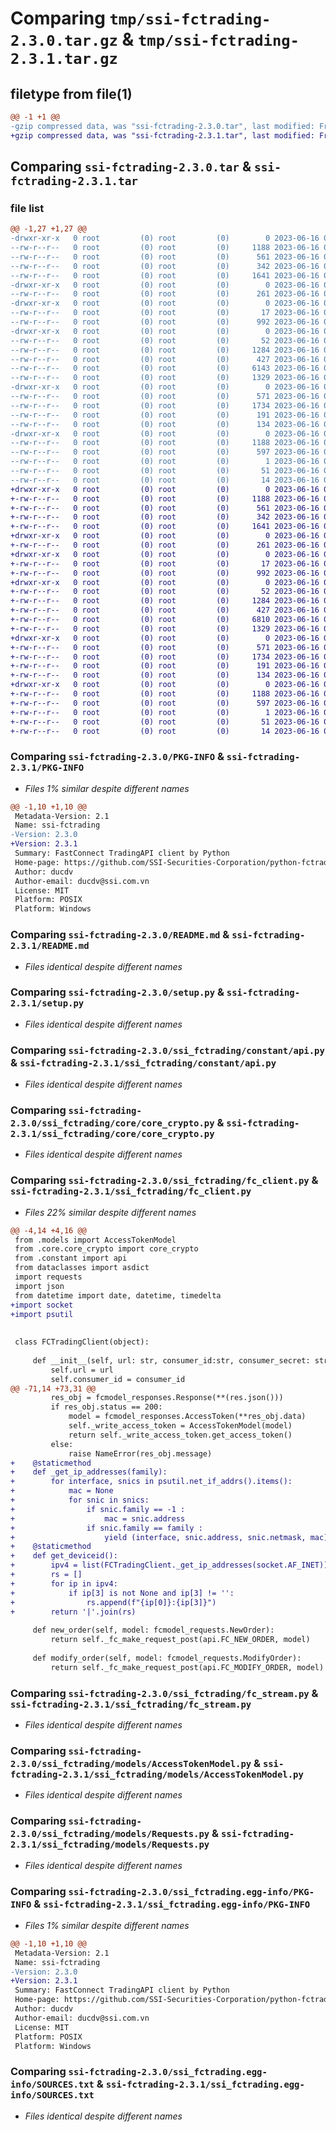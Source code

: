 # Comparing `tmp/ssi-fctrading-2.3.0.tar.gz` & `tmp/ssi-fctrading-2.3.1.tar.gz`

## filetype from file(1)

```diff
@@ -1 +1 @@
-gzip compressed data, was "ssi-fctrading-2.3.0.tar", last modified: Fri Jun 16 06:53:37 2023, max compression
+gzip compressed data, was "ssi-fctrading-2.3.1.tar", last modified: Fri Jun 16 08:20:49 2023, max compression
```

## Comparing `ssi-fctrading-2.3.0.tar` & `ssi-fctrading-2.3.1.tar`

### file list

```diff
@@ -1,27 +1,27 @@
-drwxr-xr-x   0 root         (0) root         (0)        0 2023-06-16 06:53:37.646723 ssi-fctrading-2.3.0/
--rw-r--r--   0 root         (0) root         (0)     1188 2023-06-16 06:53:37.646723 ssi-fctrading-2.3.0/PKG-INFO
--rw-r--r--   0 root         (0) root         (0)      561 2023-06-16 06:53:34.000000 ssi-fctrading-2.3.0/README.md
--rw-r--r--   0 root         (0) root         (0)      342 2023-06-16 06:53:37.646723 ssi-fctrading-2.3.0/setup.cfg
--rw-r--r--   0 root         (0) root         (0)     1641 2023-06-16 06:53:34.000000 ssi-fctrading-2.3.0/setup.py
-drwxr-xr-x   0 root         (0) root         (0)        0 2023-06-16 06:53:37.646723 ssi-fctrading-2.3.0/ssi_fctrading/
--rw-r--r--   0 root         (0) root         (0)      261 2023-06-16 06:53:35.000000 ssi-fctrading-2.3.0/ssi_fctrading/__init__.py
-drwxr-xr-x   0 root         (0) root         (0)        0 2023-06-16 06:53:37.646723 ssi-fctrading-2.3.0/ssi_fctrading/constant/
--rw-r--r--   0 root         (0) root         (0)       17 2023-06-16 06:53:34.000000 ssi-fctrading-2.3.0/ssi_fctrading/constant/__init__.py
--rw-r--r--   0 root         (0) root         (0)      992 2023-06-16 06:53:34.000000 ssi-fctrading-2.3.0/ssi_fctrading/constant/api.py
-drwxr-xr-x   0 root         (0) root         (0)        0 2023-06-16 06:53:37.646723 ssi-fctrading-2.3.0/ssi_fctrading/core/
--rw-r--r--   0 root         (0) root         (0)       52 2023-06-16 06:53:34.000000 ssi-fctrading-2.3.0/ssi_fctrading/core/__init__.py
--rw-r--r--   0 root         (0) root         (0)     1284 2023-06-16 06:53:34.000000 ssi-fctrading-2.3.0/ssi_fctrading/core/core_crypto.py
--rw-r--r--   0 root         (0) root         (0)      427 2023-06-16 06:53:34.000000 ssi-fctrading-2.3.0/ssi_fctrading/core/core_helper.py
--rw-r--r--   0 root         (0) root         (0)     6143 2023-06-16 06:53:34.000000 ssi-fctrading-2.3.0/ssi_fctrading/fc_client.py
--rw-r--r--   0 root         (0) root         (0)     1329 2023-06-16 06:53:34.000000 ssi-fctrading-2.3.0/ssi_fctrading/fc_stream.py
-drwxr-xr-x   0 root         (0) root         (0)        0 2023-06-16 06:53:37.646723 ssi-fctrading-2.3.0/ssi_fctrading/models/
--rw-r--r--   0 root         (0) root         (0)      571 2023-06-16 06:53:34.000000 ssi-fctrading-2.3.0/ssi_fctrading/models/AccessTokenModel.py
--rw-r--r--   0 root         (0) root         (0)     1734 2023-06-16 06:53:34.000000 ssi-fctrading-2.3.0/ssi_fctrading/models/Requests.py
--rw-r--r--   0 root         (0) root         (0)      191 2023-06-16 06:53:34.000000 ssi-fctrading-2.3.0/ssi_fctrading/models/Responses.py
--rw-r--r--   0 root         (0) root         (0)      134 2023-06-16 06:53:34.000000 ssi-fctrading-2.3.0/ssi_fctrading/models/__init__.py
-drwxr-xr-x   0 root         (0) root         (0)        0 2023-06-16 06:53:37.646723 ssi-fctrading-2.3.0/ssi_fctrading.egg-info/
--rw-r--r--   0 root         (0) root         (0)     1188 2023-06-16 06:53:37.000000 ssi-fctrading-2.3.0/ssi_fctrading.egg-info/PKG-INFO
--rw-r--r--   0 root         (0) root         (0)      597 2023-06-16 06:53:37.000000 ssi-fctrading-2.3.0/ssi_fctrading.egg-info/SOURCES.txt
--rw-r--r--   0 root         (0) root         (0)        1 2023-06-16 06:53:37.000000 ssi-fctrading-2.3.0/ssi_fctrading.egg-info/dependency_links.txt
--rw-r--r--   0 root         (0) root         (0)       51 2023-06-16 06:53:37.000000 ssi-fctrading-2.3.0/ssi_fctrading.egg-info/requires.txt
--rw-r--r--   0 root         (0) root         (0)       14 2023-06-16 06:53:37.000000 ssi-fctrading-2.3.0/ssi_fctrading.egg-info/top_level.txt
+drwxr-xr-x   0 root         (0) root         (0)        0 2023-06-16 08:20:49.478508 ssi-fctrading-2.3.1/
+-rw-r--r--   0 root         (0) root         (0)     1188 2023-06-16 08:20:49.478508 ssi-fctrading-2.3.1/PKG-INFO
+-rw-r--r--   0 root         (0) root         (0)      561 2023-06-16 08:20:45.000000 ssi-fctrading-2.3.1/README.md
+-rw-r--r--   0 root         (0) root         (0)      342 2023-06-16 08:20:49.478508 ssi-fctrading-2.3.1/setup.cfg
+-rw-r--r--   0 root         (0) root         (0)     1641 2023-06-16 08:20:45.000000 ssi-fctrading-2.3.1/setup.py
+drwxr-xr-x   0 root         (0) root         (0)        0 2023-06-16 08:20:49.474508 ssi-fctrading-2.3.1/ssi_fctrading/
+-rw-r--r--   0 root         (0) root         (0)      261 2023-06-16 08:20:47.000000 ssi-fctrading-2.3.1/ssi_fctrading/__init__.py
+drwxr-xr-x   0 root         (0) root         (0)        0 2023-06-16 08:20:49.474508 ssi-fctrading-2.3.1/ssi_fctrading/constant/
+-rw-r--r--   0 root         (0) root         (0)       17 2023-06-16 08:20:45.000000 ssi-fctrading-2.3.1/ssi_fctrading/constant/__init__.py
+-rw-r--r--   0 root         (0) root         (0)      992 2023-06-16 08:20:45.000000 ssi-fctrading-2.3.1/ssi_fctrading/constant/api.py
+drwxr-xr-x   0 root         (0) root         (0)        0 2023-06-16 08:20:49.478508 ssi-fctrading-2.3.1/ssi_fctrading/core/
+-rw-r--r--   0 root         (0) root         (0)       52 2023-06-16 08:20:45.000000 ssi-fctrading-2.3.1/ssi_fctrading/core/__init__.py
+-rw-r--r--   0 root         (0) root         (0)     1284 2023-06-16 08:20:45.000000 ssi-fctrading-2.3.1/ssi_fctrading/core/core_crypto.py
+-rw-r--r--   0 root         (0) root         (0)      427 2023-06-16 08:20:45.000000 ssi-fctrading-2.3.1/ssi_fctrading/core/core_helper.py
+-rw-r--r--   0 root         (0) root         (0)     6810 2023-06-16 08:20:45.000000 ssi-fctrading-2.3.1/ssi_fctrading/fc_client.py
+-rw-r--r--   0 root         (0) root         (0)     1329 2023-06-16 08:20:45.000000 ssi-fctrading-2.3.1/ssi_fctrading/fc_stream.py
+drwxr-xr-x   0 root         (0) root         (0)        0 2023-06-16 08:20:49.478508 ssi-fctrading-2.3.1/ssi_fctrading/models/
+-rw-r--r--   0 root         (0) root         (0)      571 2023-06-16 08:20:45.000000 ssi-fctrading-2.3.1/ssi_fctrading/models/AccessTokenModel.py
+-rw-r--r--   0 root         (0) root         (0)     1734 2023-06-16 08:20:45.000000 ssi-fctrading-2.3.1/ssi_fctrading/models/Requests.py
+-rw-r--r--   0 root         (0) root         (0)      191 2023-06-16 08:20:45.000000 ssi-fctrading-2.3.1/ssi_fctrading/models/Responses.py
+-rw-r--r--   0 root         (0) root         (0)      134 2023-06-16 08:20:45.000000 ssi-fctrading-2.3.1/ssi_fctrading/models/__init__.py
+drwxr-xr-x   0 root         (0) root         (0)        0 2023-06-16 08:20:49.474508 ssi-fctrading-2.3.1/ssi_fctrading.egg-info/
+-rw-r--r--   0 root         (0) root         (0)     1188 2023-06-16 08:20:49.000000 ssi-fctrading-2.3.1/ssi_fctrading.egg-info/PKG-INFO
+-rw-r--r--   0 root         (0) root         (0)      597 2023-06-16 08:20:49.000000 ssi-fctrading-2.3.1/ssi_fctrading.egg-info/SOURCES.txt
+-rw-r--r--   0 root         (0) root         (0)        1 2023-06-16 08:20:49.000000 ssi-fctrading-2.3.1/ssi_fctrading.egg-info/dependency_links.txt
+-rw-r--r--   0 root         (0) root         (0)       51 2023-06-16 08:20:49.000000 ssi-fctrading-2.3.1/ssi_fctrading.egg-info/requires.txt
+-rw-r--r--   0 root         (0) root         (0)       14 2023-06-16 08:20:49.000000 ssi-fctrading-2.3.1/ssi_fctrading.egg-info/top_level.txt
```

### Comparing `ssi-fctrading-2.3.0/PKG-INFO` & `ssi-fctrading-2.3.1/PKG-INFO`

 * *Files 1% similar despite different names*

```diff
@@ -1,10 +1,10 @@
 Metadata-Version: 2.1
 Name: ssi-fctrading
-Version: 2.3.0
+Version: 2.3.1
 Summary: FastConnect TradingAPI client by Python
 Home-page: https://github.com/SSI-Securities-Corporation/python-fctrading
 Author: ducdv
 Author-email: ducdv@ssi.com.vn
 License: MIT
 Platform: POSIX
 Platform: Windows
```

### Comparing `ssi-fctrading-2.3.0/README.md` & `ssi-fctrading-2.3.1/README.md`

 * *Files identical despite different names*

### Comparing `ssi-fctrading-2.3.0/setup.py` & `ssi-fctrading-2.3.1/setup.py`

 * *Files identical despite different names*

### Comparing `ssi-fctrading-2.3.0/ssi_fctrading/constant/api.py` & `ssi-fctrading-2.3.1/ssi_fctrading/constant/api.py`

 * *Files identical despite different names*

### Comparing `ssi-fctrading-2.3.0/ssi_fctrading/core/core_crypto.py` & `ssi-fctrading-2.3.1/ssi_fctrading/core/core_crypto.py`

 * *Files identical despite different names*

### Comparing `ssi-fctrading-2.3.0/ssi_fctrading/fc_client.py` & `ssi-fctrading-2.3.1/ssi_fctrading/fc_client.py`

 * *Files 22% similar despite different names*

```diff
@@ -4,14 +4,16 @@
 from .models import AccessTokenModel
 from .core.core_crypto import core_crypto
 from .constant import api
 from dataclasses import asdict
 import requests
 import json
 from datetime import date, datetime, timedelta
+import socket
+import psutil
 
 
 class FCTradingClient(object):
 
     def __init__(self, url: str, consumer_id:str, consumer_secret: str, private_key: str, twoFAType: int):
         self.url = url
         self.consumer_id = consumer_id
@@ -71,14 +73,31 @@
         res_obj = fcmodel_responses.Response(**(res.json()))
         if res_obj.status == 200:
             model = fcmodel_responses.AccessToken(**res_obj.data)
             self._write_access_token = AccessTokenModel(model)
             return self._write_access_token.get_access_token()
         else:
             raise NameError(res_obj.message)
+    @staticmethod
+    def _get_ip_addresses(family):
+        for interface, snics in psutil.net_if_addrs().items():
+            mac = None
+            for snic in snics:
+                if snic.family == -1 :
+                    mac = snic.address
+                if snic.family == family :
+                    yield (interface, snic.address, snic.netmask, mac)
+    @staticmethod
+    def get_deviceid():
+        ipv4 = list(FCTradingClient._get_ip_addresses(socket.AF_INET))
+        rs = []
+        for ip in ipv4:
+            if ip[3] is not None and ip[3] != '':
+                rs.append(f"{ip[0]}:{ip[3]}")
+        return '|'.join(rs)
     
     def new_order(self, model: fcmodel_requests.NewOrder):
         return self._fc_make_request_post(api.FC_NEW_ORDER, model)
 
     def modify_order(self, model: fcmodel_requests.ModifyOrder):
         return self._fc_make_request_post(api.FC_MODIFY_ORDER, model)
```

### Comparing `ssi-fctrading-2.3.0/ssi_fctrading/fc_stream.py` & `ssi-fctrading-2.3.1/ssi_fctrading/fc_stream.py`

 * *Files identical despite different names*

### Comparing `ssi-fctrading-2.3.0/ssi_fctrading/models/AccessTokenModel.py` & `ssi-fctrading-2.3.1/ssi_fctrading/models/AccessTokenModel.py`

 * *Files identical despite different names*

### Comparing `ssi-fctrading-2.3.0/ssi_fctrading/models/Requests.py` & `ssi-fctrading-2.3.1/ssi_fctrading/models/Requests.py`

 * *Files identical despite different names*

### Comparing `ssi-fctrading-2.3.0/ssi_fctrading.egg-info/PKG-INFO` & `ssi-fctrading-2.3.1/ssi_fctrading.egg-info/PKG-INFO`

 * *Files 1% similar despite different names*

```diff
@@ -1,10 +1,10 @@
 Metadata-Version: 2.1
 Name: ssi-fctrading
-Version: 2.3.0
+Version: 2.3.1
 Summary: FastConnect TradingAPI client by Python
 Home-page: https://github.com/SSI-Securities-Corporation/python-fctrading
 Author: ducdv
 Author-email: ducdv@ssi.com.vn
 License: MIT
 Platform: POSIX
 Platform: Windows
```

### Comparing `ssi-fctrading-2.3.0/ssi_fctrading.egg-info/SOURCES.txt` & `ssi-fctrading-2.3.1/ssi_fctrading.egg-info/SOURCES.txt`

 * *Files identical despite different names*

